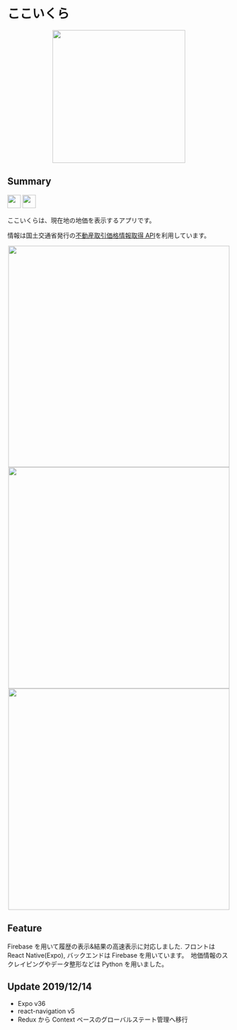 # ここいくら

<div align="center">
 <img src="https://user-images.githubusercontent.com/19145527/53817469-d4472a00-3fa8-11e9-9fa8-cf02de6ae18a.png" height="300px" />
</div>

## Summary

[<img height="30px" src="https://cloud.githubusercontent.com/assets/5692567/10923351/6b688a92-8278-11e5-9973-8ffbf3c5cc52.png" />](https://play.google.com/store/apps/details?id=com.yuyaito.cocoikura) [<img height="30px" src="https://cdn-ak.f.st-hatena.com/images/fotolife/r/rennnosukesann/20181231/20181231224202.png" />](https://expo.io/@yipg/cocoikura)

ここいくらは、現在地の地価を表示するアプリです。

情報は国土交通省発行の[不動産取引価格情報取得 API](http://www.land.mlit.go.jp/webland/api.html)を利用しています。

<div align="center">
<img src="https://user-images.githubusercontent.com/19145527/53817436-c5607780-3fa8-11e9-98b1-26b880f4abac.png" height="500px" />         
<img src="https://user-images.githubusercontent.com/19145527/53817429-c1345a00-3fa8-11e9-8282-02b175b3adbd.png" height="500px" />
<img src="https://user-images.githubusercontent.com/19145527/53817363-9a762380-3fa8-11e9-9448-4633de6be64a.png" height="500px" />
</div>

## Feature

Firebase を用いて履歴の表示&結果の高速表示に対応しました. フロントは React Native(Expo), バックエンドは Firebase を用いています。　地価情報のスクレイピングやデータ整形などは Python を用いました。

## Update 2019/12/14

- Expo v36
- react-navigation v5
- Redux から Context ベースのグローバルステート管理へ移行
